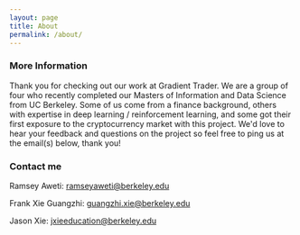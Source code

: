 ```yaml
---
layout: page
title: About
permalink: /about/
---
```


### More Information

Thank you for checking out our work at Gradient Trader. We are a group of four who recently completed our Masters of Information and Data Science from UC Berkeley. Some of us come from a finance background, others with expertise in deep learning / reinforcement learning, and some got their first exposure to the cryptocurrency market with this project. We'd love to hear your feedback and questions on the project so feel free to ping us at the email(s) below, thank you!

### Contact me

Ramsey Aweti: [ramseyaweti@berkeley.edu](mailto:ramseyaweti@berkeley.edu)

Frank Xie Guangzhi: [guangzhi.xie@berkeley.edu](mailto:guangzhi.xie@berkeley.edu)

Jason Xie: [jxieeducation@berkeley.edu](mailto:jxieeducation@berkeley.edu)
